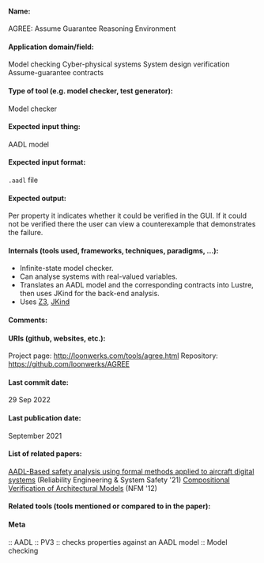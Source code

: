 #### Name:
AGREE: Assume Guarantee Reasoning Environment

#### Application domain/field:
Model checking
Cyber-physical systems
System design verification
Assume-guarantee contracts

#### Type of tool (e.g. model checker, test generator):
Model checker

#### Expected input thing:
AADL model

#### Expected input format:
`.aadl` file

#### Expected output:
Per property it indicates whether it could be verified in the GUI. If it could not be verified there the user can view a counterexample that demonstrates the failure.

#### Internals (tools used, frameworks, techniques, paradigms, ...):
- Infinite-state model checker.
- Can analyse systems with real-valued variables.
- Translates an AADL model and the corresponding contracts into Lustre, then uses JKind for the back-end analysis.
- Uses [Z3](../Solvers/SMT/Z3.md), [JKind](JKind.md)

#### Comments:

#### URIs (github, websites, etc.):
Project page: http://loonwerks.com/tools/agree.html
Repository: https://github.com/loonwerks/AGREE

#### Last commit date:
29 Sep 2022

#### Last publication date:
September 2021

#### List of related papers:
[AADL-Based safety analysis using formal methods applied to aircraft digital systems](https://doi.org/10.1016/j.ress.2021.107649) (Reliability Engineering & System Safety '21)
[Compositional Verification of Architectural Models](https://doi.org/10.1007/978-3-642-28891-3_13) (NFM '12)

#### Related tools (tools mentioned or compared to in the paper):

#### Meta
:: AADL
:: PV3           :: checks properties against an AADL model
:: Model checking